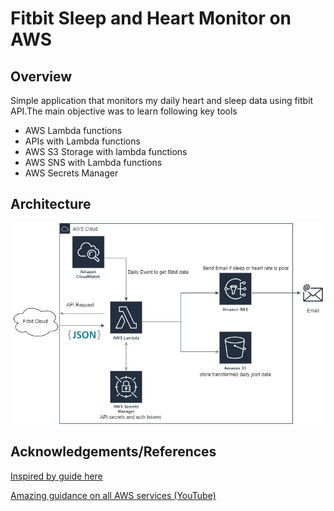 # Fitbit Sleep and Heart Monitor on AWS

## Overview
Simple application that monitors my daily heart and sleep data using fitbit API.The main objective was to learn following key tools
* AWS Lambda functions
* APIs with Lambda functions
* AWS S3 Storage with lambda functions
* AWS SNS with Lambda functions
* AWS Secrets Manager

## Architecture
![Fitbit Monitor Architecture](https://github.com/SitwalaM/aws_fitbit_monitor/blob/main/images/architecture.png)


## Acknowledgements/References
[Inspired by guide here](https://qiita.com/bmj0114/items/620cd32eb599f1b26ea5)

[Amazing guidance on all AWS services (YouTube)](https://www.youtube.com/channel/UCraiFqWi0qSIxXxXN4IHFBQ)
